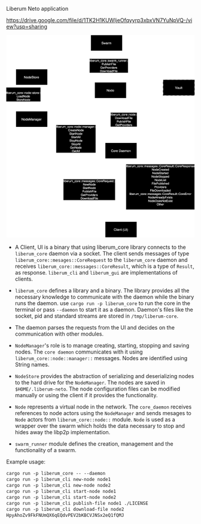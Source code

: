 Liberum Neto application


https://drive.google.com/file/d/1TK2H1KUWIjeOfqyyrp3xbxVN7YuNpVQ-/view?usp=sharing

![](./message-diagram.svg)


* A Client, UI is a binary that using liberum_core library connects to the
`liberum_core` daemon via a socket. The client sends messages of type `liberum_core::mesages::CoreRequest`
to the `liberum_core` daemon and receives `liberum_core::messages::CoreResult`,
which is a type of `Result`, as response.
`liberum_cli` and `liberum_gui` are implementations of clients.

* `liberum_core` defines a library and a binary. The library provides all the
necessary knowledge to communicate with the daemon while the binary runs the daemon.
use `cargo run -p liberum_core` to run the core in the terminal or pass `--daemon` to
start it as a daemon. Daemon's files like the socket, pid and standard streams are stored in `/tmp/liberum-core`.

* The daemon parses the requests from the UI and decides on the communication with
other modules.

* `NodeManager`'s role is to manage creating, starting, stopping and saving nodes.
The `core daemon` communicates with it using `liberum_core::node::manager::` messages.
Nodes are identified using String names.

* `NodeStore` provides the abstraction of serializing and deserializing nodes to the
hard drive for the `NodeManager`. The nodes are saved in `$HOME/.liberum-neto`. The
node configuration files can be modified manually or using the client if it provides
the functionality.

* `Node` represents a virtual node in the network. The `core_daemon` receives references
to node actors using the `NodeManager` and sends mesages to `Node` actors from `liberum_core::node::`
module. `Node` is used as a wrapper over the swarm which holds the data necessary
to stop and hides away the libp2p implementation.

* `swarm_runner` module defines the creation, management and the functionality of
a swarm.

Example usage:
```
cargo run -p liberum_core -- --daemon
cargo run -p liberum_cli new-node node1
cargo run -p liberum_cli new-node node2
cargo run -p liberum_cli start-node node1
cargo run -p liberum_cli start-node node2
cargo run -p liberum_cli publish-file node1 ./LICENSE
cargo run -p liberum_cli download-file node2 HpyAhoZv9FkFNUmQX6qEQdvPEV2bKBCVJNSx2eQ1fQMJ
```
